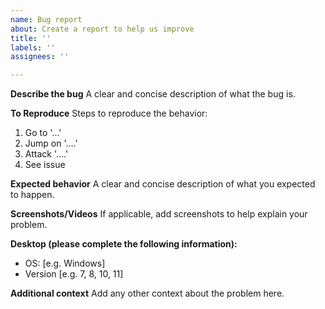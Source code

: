 ```yaml
---
name: Bug report
about: Create a report to help us improve
title: ''
labels: ''
assignees: ''

---
```


**Describe the bug**
A clear and concise description of what the bug is.

**To Reproduce**
Steps to reproduce the behavior:
1. Go to '...'
2. Jump on '....'
3. Attack '....'
4. See issue

**Expected behavior**
A clear and concise description of what you expected to happen.

**Screenshots/Videos**
If applicable, add screenshots to help explain your problem.

**Desktop (please complete the following information):**
 - OS: [e.g. Windows]
 - Version [e.g. 7, 8, 10, 11]

**Additional context**
Add any other context about the problem here.
